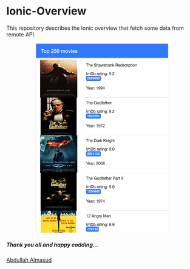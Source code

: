# Ionic-Overview
This repository describes the Ionic overview that fetch some data from remote API.

<p align="center">
  <img width="350" height="500" src="screenshots/Screenshot.png" alt="Home Screen"/>
</p>

##### Thank you all and happy codding... 
[Abdullah Almasud](https://almasud.github.io)


